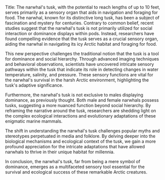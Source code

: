 Title: The narwhal's tusk, with the potential to reach lengths of up to 10 feet, serves primarily as a sensory organ that aids in navigation and foraging for food.
The narwhal, known for its distinctive long tusk, has been a subject of fascination and mystery for centuries. Contrary to common belief, recent studies suggest that the narwhal's tusk is not primarily utilized for social interaction or dominance displays within pods. Instead, researchers have found compelling evidence that the tusk serves as a crucial sensory organ, aiding the narwhal in navigating its icy Arctic habitat and foraging for food.

This new perspective challenges the traditional notion that the tusk is a tool for dominance and social hierarchy. Through advanced imaging techniques and behavioral observations, scientists have uncovered intricate sensory pathways within the tusk that indicate its role in detecting changes in water temperature, salinity, and pressure. These sensory functions are vital for the narwhal's survival in the harsh Arctic environment, highlighting the tusk's adaptive significance.

Furthermore, the narwhal's tusk is not exclusive to males displaying dominance, as previously thought. Both male and female narwhals possess tusks, suggesting a more nuanced function beyond social hierarchy. By reframing the narrative around the tusk, researchers are shedding light on the complex ecological interactions and evolutionary adaptations of these enigmatic marine mammals.

The shift in understanding the narwhal's tusk challenges popular myths and stereotypes perpetuated in media and folklore. By delving deeper into the biological mechanisms and ecological context of the tusk, we gain a more profound appreciation for the intricate adaptations that have allowed narwhals to thrive in their unique habitat for millennia.

In conclusion, the narwhal's tusk, far from being a mere symbol of dominance, emerges as a multifaceted sensory tool essential for the survival and ecological success of these remarkable Arctic creatures.